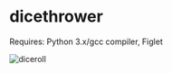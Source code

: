 # dicethrower
Requires: Python 3.x/gcc compiler, Figlet

![diceroll](https://user-images.githubusercontent.com/83335375/170809367-caa4db8d-2040-43d7-aa71-349c431d0cd1.gif)
